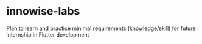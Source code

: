 # innowise-labs
[Plan](https://docs.google.com/presentation/d/1pjXTtESUtPAdMbaGABRx97OiQ-3XjznMfieOi5Yz1Jg/edit#slide=id.ga796fe42bc_0_0) to learn and practice minimal requirements (knowledge/skill) for future internship in Flutter development

